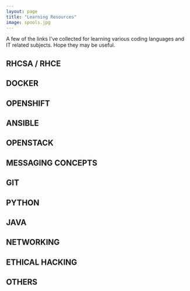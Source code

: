 ```yaml
---
layout: page
title: "Learning Resources"
image: spools.jpg
---
```


A few of the links I've collected for learning various coding languages and IT related subjects. Hope they may be useful.

## RHCSA / RHCE

## DOCKER

## OPENSHIFT 

## ANSIBLE

## OPENSTACK

## MESSAGING CONCEPTS

## GIT

## PYTHON

## JAVA 

## NETWORKING

## ETHICAL HACKING

## OTHERS
